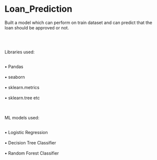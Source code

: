 # Loan_Prediction

Built a model which can perform on train dataset and can predict that the loan should be approved or not.

<br></br>

Libraries used:

<br>•	Pandas</br>
<br>•	seaborn</br>
<br>•	sklearn.metrics</br>
<br>•	sklearn.tree etc</br>
<br></br>


ML models used:

<br>•	Logistic Regression</br>
<br>•	Decision Tree Classifier</br>
<br>•	Random Forest Classifier</br>
